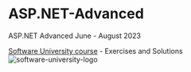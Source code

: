 # ASP.NET-Advanced
ASP.NET Advanced June - August 2023

[Software University course](https://softuni.bg/trainings/4107/asp-net-advanced-june-2023) - Exercises and Solutions
![software-university-logo](https://user-images.githubusercontent.com/99989417/173138263-15bb5ad8-a9fe-4427-8e39-b624dd83dc4d.svg)
